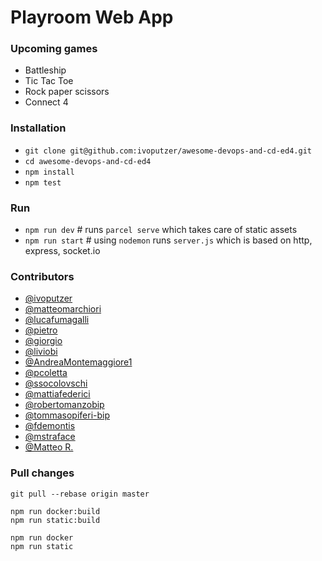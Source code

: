 # Playroom Web App

### Upcoming games

- Battleship
- Tic Tac Toe
- Rock paper scissors
- Connect 4


### Installation

- `git clone git@github.com:ivoputzer/awesome-devops-and-cd-ed4.git`
- `cd awesome-devops-and-cd-ed4`
- `npm install`
- `npm test`


### Run

- `npm run dev` # runs `parcel serve` which takes care of static assets
- `npm run start` # using `nodemon` runs `server.js` which is based on http, express, socket.io

### Contributors

- [@ivoputzer](https://github.com/ivoputzer)
- [@matteomarchiori](https://github.com/matteomarchiori)
- [@lucafumagalli](https://github.com/lucafumagalli)
- [@pietro](https://github.com/pietrovassallo-bip)
- [@giorgio](https://github.com/ggiorgini-bip)
- [@liviobi](https://github.com/liviobi)
- [@AndreaMontemaggiore1](https://github.com/AndreaMontemaggiore1)
- [@pcoletta](https://github.com/pcoletta)
- [@ssocolovschi](https://github.com/ssocolovschi)
- [@mattiafederici](https://github.com/mattiafederici)
- [@robertomanzobip](https://github.com/robertomanzo-bip)
- [@tommasopiferi-bip](https://github.com/tommasopiferi-bip)
- [@fdemontis](https://github.com/fdemontis)
- [@mstraface](https://github.com/mstraface)
- [@Matteo R.](https://github.com/mr-bip)



### Pull changes

```shell
git pull --rebase origin master

npm run docker:build
npm run static:build

npm run docker
npm run static
```
